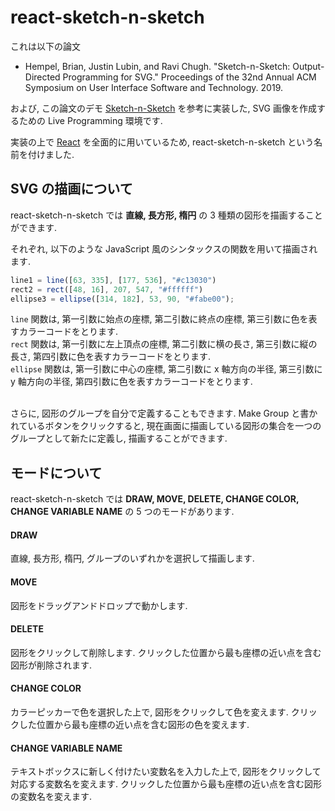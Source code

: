 # react-sketch-n-sketch

これは以下の論文

- Hempel, Brian, Justin Lubin, and Ravi Chugh. "Sketch-n-Sketch: Output-Directed Programming for SVG." Proceedings of the 32nd Annual ACM Symposium on User Interface Software and Technology. 2019.

および, この論文のデモ [Sketch-n-Sketch](http://ravichugh.github.io/sketch-n-sketch/releases/uist-2019-acm-archive/) を参考に実装した, SVG 画像を作成するための Live Programming 環境です.

実装の上で [React](https://ja.reactjs.org/) を全面的に用いているため, react-sketch-n-sketch という名前を付けました.

## SVG の描画について

react-sketch-n-sketch では **直線, 長方形, 楕円** の 3 種類の図形を描画することができます.

それぞれ, 以下のような JavaScript 風のシンタックスの関数を用いて描画されます.

```javascript
line1 = line([63, 335], [177, 536], "#c13030")
rect2 = rect([48, 16], 207, 547, "#ffffff")
ellipse3 = ellipse([314, 182], 53, 90, "#fabe00");
```

`line` 関数は, 第一引数に始点の座標, 第二引数に終点の座標, 第三引数に色を表すカラーコードをとります.  
`rect` 関数は, 第一引数に左上頂点の座標, 第二引数に横の長さ, 第三引数に縦の長さ, 第四引数に色を表すカラーコードをとります.  
`ellipse` 関数は, 第一引数に中心の座標, 第二引数に x 軸方向の半径, 第三引数に y 軸方向の半径, 第四引数に色を表すカラーコードをとります. 

<br>
さらに, 図形のグループを自分で定義することもできます.  
Make Group と書かれているボタンをクリックすると, 現在画面に描画している図形の集合を一つのグループとして新たに定義し, 描画することができます.

## モードについて

react-sketch-n-sketch では **DRAW, MOVE, DELETE, CHANGE COLOR, CHANGE VARIABLE NAME** の 5 つのモードがあります.

#### DRAW

直線, 長方形, 楕円, グループのいずれかを選択して描画します.

#### MOVE

図形をドラッグアンドドロップで動かします.

#### DELETE

図形をクリックして削除します. クリックした位置から最も座標の近い点を含む図形が削除されます.

#### CHANGE COLOR

カラーピッカーで色を選択した上で, 図形をクリックして色を変えます. クリックした位置から最も座標の近い点を含む図形の色を変えます.

#### CHANGE VARIABLE NAME

テキストボックスに新しく付けたい変数名を入力した上で, 図形をクリックして対応する変数名を変えます. クリックした位置から最も座標の近い点を含む図形の変数名を変えます.
